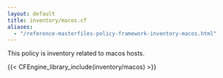 ```yaml
---
layout: default
title: inventory/macos.cf
aliases:
  - "/reference-masterfiles-policy-framework-inventory-macos.html"
---
```


This policy is inventory related to macos hosts.

{{< CFEngine_library_include(inventory/macos) >}}
